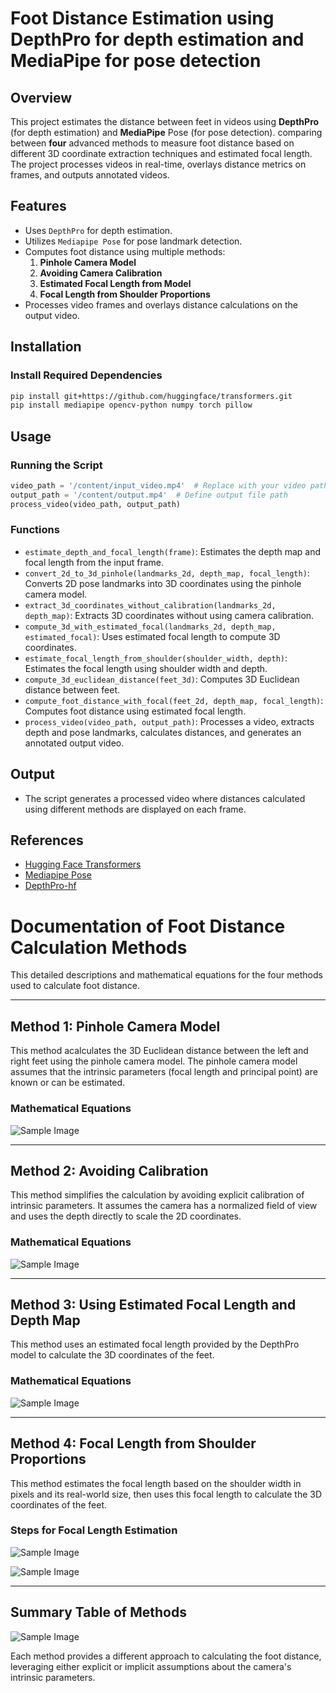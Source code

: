 # Foot Distance Estimation using DepthPro for depth estimation and MediaPipe for pose detection

## Overview

This project estimates the distance between feet in videos using **DepthPro** (for depth estimation) and **MediaPipe** Pose (for pose detection). comparing between **four** advanced methods to measure foot distance based on different 3D coordinate extraction techniques and estimated focal length. The project processes videos in real-time, overlays distance metrics on frames, and outputs annotated videos.


## Features

- Uses `DepthPro` for depth estimation.
- Utilizes `Mediapipe Pose` for pose landmark detection.
- Computes foot distance using multiple methods:
  1. **Pinhole Camera Model**
  2. **Avoiding Camera Calibration**
  3. **Estimated Focal Length from Model**
  4. **Focal Length from Shoulder Proportions**
- Processes video frames and overlays distance calculations on the output video.

## Installation

### Install Required Dependencies

```bash
pip install git+https://github.com/huggingface/transformers.git
pip install mediapipe opencv-python numpy torch pillow
```

## Usage

### Running the Script

```python
video_path = '/content/input_video.mp4'  # Replace with your video path
output_path = '/content/output.mp4'  # Define output file path
process_video(video_path, output_path)
```

### Functions

- `estimate_depth_and_focal_length(frame)`: Estimates the depth map and focal length from the input frame.
- `convert_2d_to_3d_pinhole(landmarks_2d, depth_map, focal_length)`: Converts 2D pose landmarks into 3D coordinates using the pinhole camera model.
- `extract_3d_coordinates_without_calibration(landmarks_2d, depth_map)`: Extracts 3D coordinates without using camera calibration.
- `compute_3d_with_estimated_focal(landmarks_2d, depth_map, estimated_focal)`: Uses estimated focal length to compute 3D coordinates.
- `estimate_focal_length_from_shoulder(shoulder_width, depth)`: Estimates the focal length using shoulder width and depth.
- `compute_3d_euclidean_distance(feet_3d)`: Computes 3D Euclidean distance between feet.
- `compute_foot_distance_with_focal(feet_2d, depth_map, focal_length)`: Computes foot distance using estimated focal length.
- `process_video(video_path, output_path)`: Processes a video, extracts depth and pose landmarks, calculates distances, and generates an annotated output video.


## Output

- The script generates a processed video where distances calculated using different methods are displayed on each frame.

## References

- [Hugging Face Transformers](https://github.com/huggingface/transformers)
- [Mediapipe Pose](https://developers.google.com/mediapipe/solutions/vision/pose)
- [DepthPro-hf](https://huggingface.co/apple/DepthPro-hf)



# Documentation of Foot Distance Calculation Methods

This detailed descriptions and mathematical equations for the four methods used to calculate foot distance.

---

## Method 1: Pinhole Camera Model

This method acalculates the 3D Euclidean distance between the left and right feet using the pinhole camera model. The pinhole camera model assumes that the intrinsic parameters (focal length and principal point) are known or can be estimated.

### **Mathematical Equations**

![Sample Image](images/1.png)

---

## Method 2: Avoiding Calibration

This method simplifies the calculation by avoiding explicit calibration of intrinsic parameters. It assumes the camera has a normalized field of view and uses the depth directly to scale the 2D coordinates.

### **Mathematical Equations**
![Sample Image](images/2.png)

---

## Method 3: Using Estimated Focal Length and Depth Map

This method uses an estimated focal length provided by the DepthPro model to calculate the 3D coordinates of the feet.

### **Mathematical Equations**
![Sample Image](images/3.png)

---

## Method 4: Focal Length from Shoulder Proportions

This method estimates the focal length based on the shoulder width in pixels and its real-world size, then uses this focal length to calculate the 3D coordinates of the feet.

### **Steps for Focal Length Estimation**
![Sample Image](images/4.png)

![Sample Image](images/5.png)


---

## Summary Table of Methods
![Sample Image](images/11.png)


Each method provides a different approach to calculating the foot distance, leveraging either explicit or implicit assumptions about the camera's intrinsic parameters.
